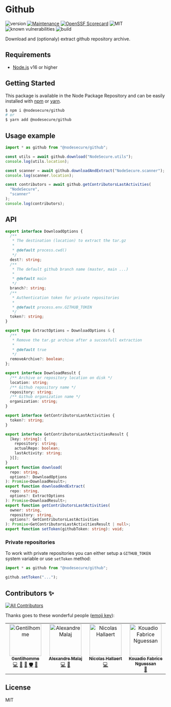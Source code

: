 # Github

![version](https://img.shields.io/badge/dynamic/json.svg?style=for-the-badge&url=https://raw.githubusercontent.com/NodeSecure/github/master/package.json&query=$.version&label=Version)
[![Maintenance](https://img.shields.io/badge/Maintained%3F-yes-green.svg?style=for-the-badge)](https://github.com/NodeSecure/github/commit-activity)
[![OpenSSF
Scorecard](https://api.securityscorecards.dev/projects/github.com/NodeSecure/github/badge?style=for-the-badge)](https://api.securityscorecards.dev/projects/github.com/NodeSecure/github)
![MIT](https://img.shields.io/github/license/mashape/apistatus.svg?style=for-the-badge)
![known vulnerabilities](https://img.shields.io/snyk/vulnerabilities/github/NodeSecure/github?style=for-the-badge)
![build](https://img.shields.io/github/actions/workflow/status/NodeSecure/github/node.js.yml?style=for-the-badge)

Download and (optionaly) extract github repository archive.

## Requirements

- [Node.js](https://nodejs.org/en/) v16 or higher

## Getting Started

This package is available in the Node Package Repository and can be easily installed with [npm](https://docs.npmjs.com/getting-started/what-is-npm) or [yarn](https://yarnpkg.com).

```bash
$ npm i @nodesecure/github
# or
$ yarn add @nodesecure/github
```

## Usage example

```js
import * as github from "@nodesecure/github";

const utils = await github.download("NodeSecure.utils");
console.log(utils.location);

const scanner = await github.downloadAndExtract("NodeSecure.scanner");
console.log(scanner.location);

const contributors = await github.getContributorsLastActivities(
  "NodeSecure",
  "scanner"
);
console.log(contributors);
```

## API

```ts
export interface DownloadOptions {
  /**
   * The destination (location) to extract the tar.gz
   *
   * @default process.cwd()
   */
  dest?: string;
  /**
   * The default github branch name (master, main ...)
   *
   * @default main
   */
  branch?: string;
  /**
   * Authentication token for private repositories
   *
   * @default process.env.GITHUB_TOKEN
   */
  token?: string;
}

export type ExtractOptions = DownloadOptions & {
  /**
   * Remove the tar.gz archive after a succesfull extraction
   *
   * @default true
   */
  removeArchive?: boolean;
};

export interface DownloadResult {
  /** Archive or repository location on disk */
  location: string;
  /** Github repository name */
  repository: string;
  /** Github organization name */
  organization: string;
}

export interface GetContributorsLastActivities {
  token?: string;
}

export interface GetContributorsLastActivitiesResult {
  [key: string]: {
    repository: string;
    actualRepo: boolean;
    lastActivity: string;
  }[];
}
export function download(
  repo: string,
  options?: DownloadOptions
): Promise<DownloadResult>;
export function downloadAndExtract(
  repo: string,
  options?: ExtractOptions
): Promise<DownloadResult>;
export function getContributorsLastActivities(
  owner: string,
  repository: string,
  options?: GetContributorsLastActivities
): Promise<GetContributorsLastActivitiesResult | null>;
export function setToken(githubToken: string): void;
```

### Private repositories

To work with private repositories you can either setup a `GITHUB_TOKEN` system variable or use `setToken` method:

```js
import * as github from "@nodesecure/github";

github.setToken("...");
```

## Contributors ✨

<!-- ALL-CONTRIBUTORS-BADGE:START - Do not remove or modify this section -->
[![All Contributors](https://img.shields.io/badge/all_contributors-4-orange.svg?style=flat-square)](#contributors-)
<!-- ALL-CONTRIBUTORS-BADGE:END -->

Thanks goes to these wonderful people ([emoji key](https://allcontributors.org/docs/en/emoji-key)):

<!-- ALL-CONTRIBUTORS-LIST:START - Do not remove or modify this section -->
<!-- prettier-ignore-start -->
<!-- markdownlint-disable -->
<table>
  <tbody>
    <tr>
      <td align="center" valign="top" width="14.28%"><a href="https://www.linkedin.com/in/thomas-gentilhomme/"><img src="https://avatars.githubusercontent.com/u/4438263?v=4?s=100" width="100px;" alt="Gentilhomme"/><br /><sub><b>Gentilhomme</b></sub></a><br /><a href="https://github.com/NodeSecure/github/commits?author=fraxken" title="Code">💻</a> <a href="https://github.com/NodeSecure/github/commits?author=fraxken" title="Documentation">📖</a> <a href="https://github.com/NodeSecure/github/pulls?q=is%3Apr+reviewed-by%3Afraxken" title="Reviewed Pull Requests">👀</a> <a href="#security-fraxken" title="Security">🛡️</a> <a href="https://github.com/NodeSecure/github/issues?q=author%3Afraxken" title="Bug reports">🐛</a></td>
      <td align="center" valign="top" width="14.28%"><a href="https://github.com/AlexandreMalaj"><img src="https://avatars.githubusercontent.com/u/32218832?v=4?s=100" width="100px;" alt="Alexandre Malaj"/><br /><sub><b>Alexandre Malaj</b></sub></a><br /><a href="https://github.com/NodeSecure/github/commits?author=AlexandreMalaj" title="Code">💻</a> <a href="https://github.com/NodeSecure/github/commits?author=AlexandreMalaj" title="Documentation">📖</a></td>
      <td align="center" valign="top" width="14.28%"><a href="https://www.linkedin.com/in/nicolas-hallaert/"><img src="https://avatars.githubusercontent.com/u/39910164?v=4?s=100" width="100px;" alt="Nicolas Hallaert"/><br /><sub><b>Nicolas Hallaert</b></sub></a><br /><a href="https://github.com/NodeSecure/github/commits?author=Rossb0b" title="Code">💻</a></td>
      <td align="center" valign="top" width="14.28%"><a href="https://github.com/fabnguess"><img src="https://avatars.githubusercontent.com/u/72697416?v=4?s=100" width="100px;" alt="Kouadio Fabrice Nguessan"/><br /><sub><b>Kouadio Fabrice Nguessan</b></sub></a><br /><a href="#maintenance-fabnguess" title="Maintenance">🚧</a></td>
    </tr>
  </tbody>
</table>

<!-- markdownlint-restore -->
<!-- prettier-ignore-end -->

<!-- ALL-CONTRIBUTORS-LIST:END -->

## License

MIT

